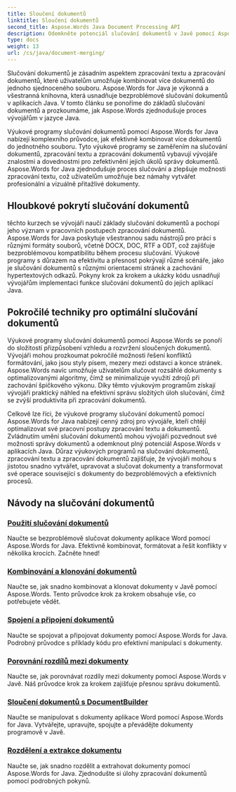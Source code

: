 ```yaml
---
title: Sloučení dokumentů
linktitle: Sloučení dokumentů
second_title: Aspose.Words Java Document Processing API
description: Odemkněte potenciál slučování dokumentů v Javě pomocí Aspose.Words! Naučte se efektivní zpracování textu a zpracování dokumentů pomocí podrobných výukových programů.
type: docs
weight: 13
url: /cs/java/document-merging/
---
```


Slučování dokumentů je zásadním aspektem zpracování textu a zpracování dokumentů, které uživatelům umožňuje kombinovat více dokumentů do jednoho sjednoceného souboru. Aspose.Words for Java je výkonná a všestranná knihovna, která usnadňuje bezproblémové slučování dokumentů v aplikacích Java. V tomto článku se ponoříme do základů slučování dokumentů a prozkoumáme, jak Aspose.Words zjednodušuje proces vývojářům v jazyce Java.

Výukové programy slučování dokumentů pomocí Aspose.Words for Java nabízejí komplexního průvodce, jak efektivně kombinovat více dokumentů do jednotného souboru. Tyto výukové programy se zaměřením na slučování dokumentů, zpracování textu a zpracování dokumentů vybavují vývojáře znalostmi a dovednostmi pro zefektivnění jejich úkolů správy dokumentů. Aspose.Words for Java zjednodušuje proces slučování a zlepšuje možnosti zpracování textu, což uživatelům umožňuje bez námahy vytvářet profesionální a vizuálně přitažlivé dokumenty.

## Hloubkové pokrytí slučování dokumentů

těchto kurzech se vývojáři naučí základy slučování dokumentů a pochopí jeho význam v pracovních postupech zpracování dokumentů. Aspose.Words for Java poskytuje všestrannou sadu nástrojů pro práci s různými formáty souborů, včetně DOCX, DOC, RTF a ODT, což zajišťuje bezproblémovou kompatibilitu během procesu slučování. Výukové programy s důrazem na efektivitu a přesnost pokrývají různé scénáře, jako je slučování dokumentů s různými orientacemi stránek a zachování hypertextových odkazů. Pokyny krok za krokem a ukázky kódu usnadňují vývojářům implementaci funkce slučování dokumentů do jejich aplikací Java.

## Pokročilé techniky pro optimální slučování dokumentů

Výukové programy slučování dokumentů pomocí Aspose.Words se ponoří do složitostí přizpůsobení vzhledu a rozvržení sloučených dokumentů. Vývojáři mohou prozkoumat pokročilé možnosti řešení konfliktů formátování, jako jsou styly písem, mezery mezi odstavci a konce stránek. Aspose.Words navíc umožňuje uživatelům slučovat rozsáhlé dokumenty s optimalizovanými algoritmy, čímž se minimalizuje využití zdrojů při zachování špičkového výkonu. Díky těmto výukovým programům získají vývojáři praktický náhled na efektivní správu složitých úloh slučování, čímž se zvýší produktivita při zpracování dokumentů.

Celkově lze říci, že výukové programy slučování dokumentů pomocí Aspose.Words for Java nabízejí cenný zdroj pro vývojáře, kteří chtějí optimalizovat své pracovní postupy zpracování textu a dokumentů. Zvládnutím umění slučování dokumentů mohou vývojáři pozvednout své možnosti správy dokumentů a odemknout plný potenciál Aspose.Words v aplikacích Java. Důraz výukových programů na slučování dokumentů, zpracování textu a zpracování dokumentů zajišťuje, že vývojáři mohou s jistotou snadno vytvářet, upravovat a slučovat dokumenty a transformovat své operace související s dokumenty do bezproblémových a efektivních procesů.

## Návody na slučování dokumentů

### [Použití slučování dokumentů](./using-document-merging/)
Naučte se bezproblémově slučovat dokumenty aplikace Word pomocí Aspose.Words for Java. Efektivně kombinovat, formátovat a řešit konflikty v několika krocích. Začněte hned!
### [Kombinování a klonování dokumentů](./combining-cloning-documents/)
Naučte se, jak snadno kombinovat a klonovat dokumenty v Javě pomocí Aspose.Words. Tento průvodce krok za krokem obsahuje vše, co potřebujete vědět.
### [Spojení a připojení dokumentů](./joining-appending-documents/)
Naučte se spojovat a připojovat dokumenty pomocí Aspose.Words for Java. Podrobný průvodce s příklady kódu pro efektivní manipulaci s dokumenty.
### [Porovnání rozdílů mezi dokumenty](./comparing-documents-for-differences/)
Naučte se, jak porovnávat rozdíly mezi dokumenty pomocí Aspose.Words v Javě. Náš průvodce krok za krokem zajišťuje přesnou správu dokumentů.
### [Sloučení dokumentů s DocumentBuilder](./merging-documents-documentbuilder/)
Naučte se manipulovat s dokumenty aplikace Word pomocí Aspose.Words for Java. Vytvářejte, upravujte, spojujte a převádějte dokumenty programově v Javě.
### [Rozdělení a extrakce dokumentu](./document-splitting-extraction/)
Naučte se, jak snadno rozdělit a extrahovat dokumenty pomocí Aspose.Words for Java. Zjednodušte si úlohy zpracování dokumentů pomocí podrobných pokynů.